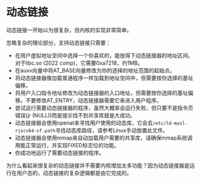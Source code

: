 # 动态链接

动态链接一开始以为很复杂，但内核的实现非常简单。

忽略复杂的理论部分，支持动态链接只需要：

* 在用户虚拟地址空间中选择一个你喜欢的，能放得下动态链接器的地址区间。对于libc.so (2022 comp)，它需要0xa7218，约1MB。
* 在auxv向量中将AT_BASE向量修改为你的选择的地址范围的起始点。
* 将动态链接器像加载普通程序一样加载到地址空间中，但需要按你选择的基址偏移。
* 将用户入口指令地址修改为动态链接器的入口地址，但需要按你选择的基址偏移。不要修改AT_ENTRY，动态链接器需要它来进入用户程序。
* 尝试运行需要动态链接器的程序，虽然大概率会运行失败，但只要不是指令页错误(jr (NULL))而是提示找不到共享库就是大成功。
* 动态链接器会使用openat来寻找用户使用的动态库，它会去`/etc/ld-musl-riscv64-sf.path`寻找动态库路径，请参考Linux手动放置此文件。
* 动态链接器会使用mmap来自动加载用户需要的共享库，请确保mmap系统调用能正常运行，并实现FIXED标志位的功能。
* 你成功地运行了需要动态链接的程序。

为什么看起来很复杂的动态链接并不需要内核增加太多功能？因为动态链接器是运行在用户态的，动态链接的复杂逻辑都是由它完成的。